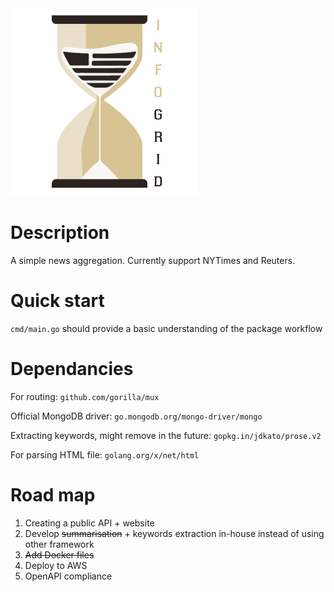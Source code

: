 <img src="./media/infogrid_logo.png" width="300" height="300">

# Description
A simple news aggregation. Currently support NYTimes and Reuters.

# Quick start
```cmd/main.go``` should provide a basic understanding of the package workflow

# Dependancies
For routing: ```github.com/gorilla/mux```

Official MongoDB driver: ```go.mongodb.org/mongo-driver/mongo```

Extracting keywords, might remove in the future: ```gopkg.in/jdkato/prose.v2```

For parsing HTML file: ```golang.org/x/net/html```

# Road map
1. Creating a public API + website
2. Develop ~~summarisation~~ + keywords extraction in-house instead of using other framework
3. ~~Add Docker files~~
4. Deploy to AWS
5. OpenAPI compliance
